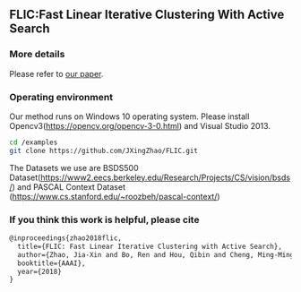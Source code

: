 ## FLIC:Fast Linear Iterative Clustering With Active Search

###  More details
Please refer to [our paper](https://arxiv.org/pdf/1612.01810.pdf).

### Operating environment
Our method runs on Windows 10 operating system. 
Please install Opencv3(https://opencv.org/opencv-3-0.html) and Visual Studio 2013.
```bash
cd /examples
git clone https://github.com/JXingZhao/FLIC.git
```

The Datasets we use are BSDS500 Dataset(https://www2.eecs.berkeley.edu/Research/Projects/CS/vision/bsds/) and PASCAL Context Dataset
(https://www.cs.stanford.edu/~roozbeh/pascal-context/)







### If you think this work is helpful, please cite
```latex
@inproceedings{zhao2018flic,
  title={FLIC: Fast Linear Iterative Clustering with Active Search},
  author={Zhao, Jia-Xin and Bo, Ren and Hou, Qibin and Cheng, Ming-Ming},
  booktitle={AAAI},
  year={2018}
}
```
